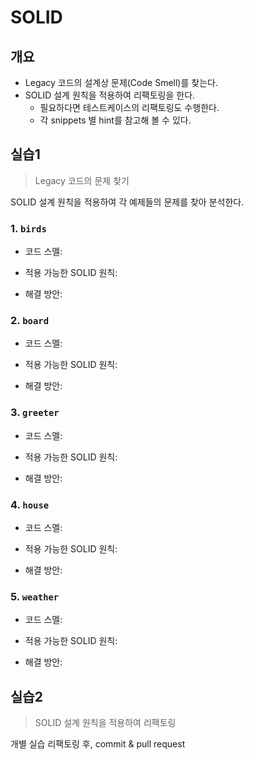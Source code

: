 # SOLID

## 개요
- Legacy 코드의 설계상 문제(Code Smell)를 찾는다.
- SOLID 설계 원칙을 적용하여 리팩토링을 한다.
    - 필요하다면 테스트케이스의 리팩토링도 수행한다.
    - 각 snippets 별 hint를 참고해 볼 수 있다.
    
## 실습1
> Legacy 코드의 문제 찾기

SOLID 설계 원칙을 적용하여 각 예제들의 문제를 찾아 분석한다.


### 1. `birds`
* 코드 스멜:

* 적용 가능한 SOLID 원칙:

* 해결 방안:



### 2. `board`
* 코드 스멜:

* 적용 가능한 SOLID 원칙:

* 해결 방안:



### 3. `greeter`
* 코드 스멜:

* 적용 가능한 SOLID 원칙:

* 해결 방안:



### 4. `house`
* 코드 스멜:

* 적용 가능한 SOLID 원칙:

* 해결 방안:



### 5. `weather`
* 코드 스멜:

* 적용 가능한 SOLID 원칙:

* 해결 방안:



## 실습2
> SOLID 설계 원칙을 적용하여 리팩토링

개별 실습 리팩토링 후, commit & pull request